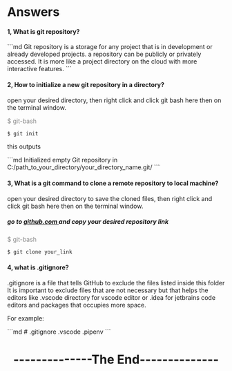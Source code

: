 # Answers

<h4>1, What is git repository?</h4>
```md
Git repository is a storage for any project that is in development or already developed projects.
a repository can be publicly or privately accessed. It is more like a project directory on the cloud with more interactive
features.
```
<h4>2, How to initialize a new git repository in a directory?</h4>
<p> open your desired directory, then right click and click git bash here then on the terminal window.</p>
<p style="opacity:0.5">$ git-bash</p>

```bash
$ git init
```
<p> this outputs</p>
```md
Initialized empty Git repository in C:/path_to_your_directory/your_directory_name.git/
```
<h4>3, What is a git command to clone a remote repository to local machine?</h4>
<p>open your desired directory to save the cloned files, then right click and click git bash here then on the terminal window.</p>
<h5>go to <a href="https://github.com"> github.com </a> and copy your desired repository link</h5>
<p style="opacity:0.5">$ git-bash</p>

```bash
$ git clone your_link
```
<h4>4, what is .gitignore?</h4>
.gitignore is a file that tells GitHub to exclude the files listed inside this folder It is important to exclude files 
that are not necessary but that helps the editors like .vscode directory for vscode editor
or .idea for jetbrains code editors and packages that occupies more space.
<p> For example: </p>
```md
# .gitignore
.vscode
.pipenv
```
<h1 style="text-align:center">--------------The End--------------</h1>
